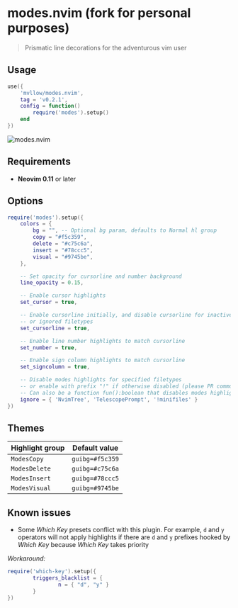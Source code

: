 # modes.nvim (fork for personal purposes)

> Prismatic line decorations for the adventurous vim user

## Usage

```lua
use({
	'mvllow/modes.nvim',
	tag = 'v0.2.1',
	config = function()
		require('modes').setup()
	end
})
```

![modes.nvim](https://user-images.githubusercontent.com/1474821/127896095-6da221cf-3327-4eed-82be-ce419bdf647c.gif)

## Requirements

- **Neovim 0.11** or later

## Options

```lua
require('modes').setup({
	colors = {
		bg = "", -- Optional bg param, defaults to Normal hl group
		copy = "#f5c359",
		delete = "#c75c6a",
		insert = "#78ccc5",
		visual = "#9745be",
	},

	-- Set opacity for cursorline and number background
	line_opacity = 0.15,

	-- Enable cursor highlights
	set_cursor = true,

	-- Enable cursorline initially, and disable cursorline for inactive windows
	-- or ignored filetypes
	set_cursorline = true,

	-- Enable line number highlights to match cursorline
	set_number = true,

	-- Enable sign column highlights to match cursorline
	set_signcolumn = true,

	-- Disable modes highlights for specified filetypes
	-- or enable with prefix "!" if otherwise disabled (please PR common patterns)
	-- Can also be a function fun():boolean that disables modes highlights when true
	ignore = { 'NvimTree', 'TelescopePrompt', '!minifiles' }
})
```

## Themes

| Highlight group | Default value   |
| --------------- | --------------- |
| `ModesCopy`     | `guibg=#f5c359` |
| `ModesDelete`   | `guibg=#c75c6a` |
| `ModesInsert`   | `guibg=#78ccc5` |
| `ModesVisual`   | `guibg=#9745be` |

## Known issues

- Some _Which Key_ presets conflict with this plugin. For example, `d` and `y` operators will not apply highlights if there are `d` and `y` prefixes hooked by _Which Key_ because _Which Key_ takes priority

_Workaround:_

```lua
require('which-key').setup({
        triggers_blacklist = {
                n = { "d", "y" }
        }
})
```
